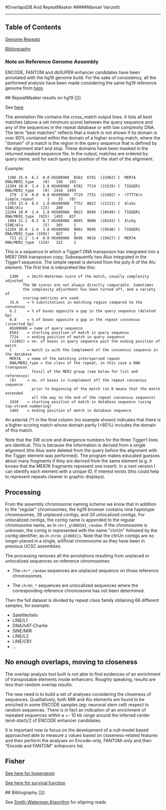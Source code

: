 
#OverlapsDB And RepeatMasker
#####Manuel Vanzetti
___
## Table of Contents  

[Genome Repeats](#rep)

[Bibliography](#bib)  

### Note on Reference Genome Assembly
ENCODE, FANTOM and dbSUPER enhancer candidates have been annotated with the hg19 genome build. 
For the sake of consistency, all the performed analysis have been made considering the same hg19 reference genome from [here](http://www.repeatmasker.org/species/hg.html)

<a name="null"/>
## RepeatMasker results on hg19
[]()

See [here](http://www.repeatmasker.org/webrepeatmaskerhelp.html#reading)

The annotation file contains the cross_match output lines. It lists all best matches (above a set minimum score) between the query sequence and any of the sequences in the repeat database or with low complexity DNA. The term "best matches" reflects that a match is not shown if its domain is over 80% contained within the domain of a higher scoring match, where the "domain" of a match is the region in the query sequence that is defined by the alignment start and stop. These domains have been masked in the returned masked sequence file. In the output, matches are ordered by query name, and for each query by position of the start of the alignment. 

Example:

```
 1306 15.6  6.2  0.0 HSU08988  6563  6781  (22462) C  MER7A    DNA/MER2_type    (0)   336   103
12204 10.0  2.4  1.8 HSU08988  6782  7714  (21529) C  TIGGER1  DNA/MER2_type    (0)  2418  1493
  279  3.0  0.0  0.0 HSU08988  7719  7751  (21492) +  (TTTTA)n Simple_repeat      1    33   (0)
 1765 13.4  6.5  1.8 HSU08988  7752  8022  (21221) C  AluSx    SINE/Alu        (23)   289     1
12204 10.0  2.4  1.8 HSU08988  8023  8694  (20549) C  TIGGER1  DNA/MER2_type  (925)  1493   827
 1984 11.1  0.3  0.7 HSU08988  8695  9000  (20243) C  AluSg    SINE/Alu         (5)   305     1
12204 10.0  2.4  1.8 HSU08988  9001  9695  (19548) C  TIGGER1  DNA/MER2_type (1591)   827     2
  711 21.2  1.4  0.0 HSU08988  9696  9816  (19427) C  MER7A    DNA/MER2_type  (224)   122     2
```

This is a sequence in which a Tigger1 DNA transposon has integrated into a MER7 DNA transposon copy. Subsequently two Alus integrated in the Tigger1 sequence. The simple repeat is derived from the poly A of the Alu element. The first line is interpreted like this:

```
  1306    = Smith-Waterman score of the match, usually complexity adjusted
        The SW scores are not always directly comparable. Sometimes
        the complexity adjustment has been turned off, and a variety of
        scoring-matrices are used.
  15.6    = % substitutions in matching region compared to the consensus
  6.2     = % of bases opposite a gap in the query sequence (deleted bp)
  0.0     = % of bases opposite a gap in the repeat consensus (inserted bp)
  HSU08988 = name of query sequence
  6563    = starting position of match in query sequence
  7714    = ending position of match in query sequence
  (22462) = no. of bases in query sequence past the ending position of match
  C       = match is with the Complement of the consensus sequence in the database
  MER7A   = name of the matching interspersed repeat
  DNA/MER2_type = the class of the repeat, in this case a DNA transposon 
            fossil of the MER2 group (see below for list and references)
  (0)     = no. of bases in (complement of) the repeat consensus sequence 
            prior to beginning of the match (so 0 means that the match extended 
            all the way to the end of the repeat consensus sequence)
  2418    = starting position of match in database sequence (using top-strand numbering)
  1465    = ending position of match in database sequence
```
An asterisk (*) in the final column (no example shown) indicates that there is a higher-scoring match whose domain partly (<80%) includes the domain of this match. 

Note that the SW score and divergence numbers for the three Tigger1 lines are identical. This is because the information is derived from a single alignment (the Alus were deleted from the query before the alignment with the Tigger element was performed). The program makes educated guesses about many fragments if they are derived from the same element (e.g. it knows that the MER7A fragments represent one insert). In a next version I can identify each element with a unique ID, if interest exists (this could help to represent repeats cleaner in graphic displays). 

## Processing
From the assembly chromosome naming scheme we know that in addition to the "regular" chromosomes, the hg19 browser contains nine haplotype chromosomes, 39 unplaced contigs, and 20 unlocalized contigs. For unlocalized contigs, the contig name is appended to the regular chromosome name, as in `chr1_gl000191_random`. If the chromosome is unknown, the contig is represented with the name "chrUn" followed by the contig identifier, as in `chrUn_gl000211`. Note that the chrUn contigs are no longer placed in a single, artificial chromosome as they have been in previous UCSC assemblies.

The processing removes all the annotations resulting from unplaced or unlocalized sequences on reference chromosomes

- The `chr*_random` sequences are unplaced sequence on those reference
chromosomes.

- The `chrUn_*` sequences are unlocalized sequences where the corresponding
reference chromosome has not been determined.


Then the full dataset is divided by repeat class family obtaining 66 different samples, for example:

- Satellite/telo
- LINE/L1
- DNA/hAT-Charlie
- SINE/MIR
- LINE/L2
- LINE/CR1
-  ...

## No enough overlaps, moving to closeness
The overlap analysis tool built is not able to find evidences of an enrichment of transposable elements inside enhancers. 
Roughly speaking, results are less than random overlap results.

The new need is to build a set of analyses considering the closeness of sequences. Qualitatively, both MIR and Alu elements are found to be enriched in some ENCODE samples (eg: neuronal stem cell) respect to random sequences. There is in fact an indication of an enrichment of repeated sequences within a +- 10 kb range around the inferred center (end-start)/2 of ENCODE enhancer candidates. 

It is important now to focus on the development of a null-model based approached able to measure z values based on closeness-related features and then perform the analyses on Encode-only, FANTOM-only and then "Encode and FANTOM" enhancers list.

## Fisher
[See here for hypergeom](http://stackoverflow.com/questions/6594840/what-are-equivalents-to-rs-phyper-function-in-python)

[See here for survival function](https://en.wikipedia.org/wiki/Survival_function)


<a name="bib"/>
## Bibliography
[]()

See [Smith-Waterman Algorithm](https://en.wikipedia.org/wiki/Smith%E2%80%93Waterman_algorithm) for aligning reads


